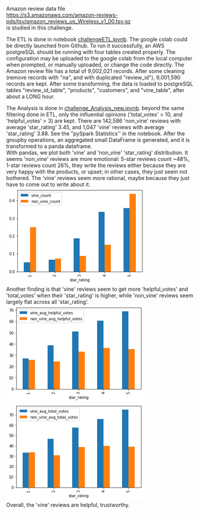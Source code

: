 Amazon review data file  
https://s3.amazonaws.com/amazon-reviews-pds/tsv/amazon_reviews_us_Wireless_v1_00.tsv.gz  
is studied in this challenge.

The ETL is done in notebook [challengeETL.ipynb](https://github.com/pqrt12/BigData/blob/master/Challenge_ETL.ipynb). The google colab could be directly launched from Github. To run it successfully, an AWS postgreSQL should be running with four tables created properly. The configuration may be uploaded to the google colab from the local computer when prompted, or manually uploaded, or change the code directly.
The Amazon review file has a total of 9,002,021 records. After some cleaning (remove  records with "na", and with duplicated "review_id"), 9,001,590 records are kept. After some transforming, the data is loaded to postgreSQL tables "review_id_table", "products", "customers", and "vine_table", after about a LONG hour.

The Analysis is done in [challenge_Analysis_new.ipynb](https://github.com/pqrt12/BigData/blob/master/Challenge_Analysis_new.ipynb). beyond the same filtering done in ETL, only the influential opinions ('total_votes' > 10, and 'helpful_votes' > 3) are kept. There are 142,586 'non_vine' reviews with average 'star_rating' 3.45, and 1,047 'vine' reviews with average 'star_rating' 3.88. See the "pySpark Statistics'' in the notebook. After the groupby operations, an aggregated small DataFrame is generated, and it is transformed to a panda dataframe.  
With pandas, we plot both 'vine' and 'non_vine' 'star_rating' distribution. It seems 'non_vine' reviews are more emotional: 5-star reviews count ~48%, 1-star reviews count 26%, they write the reviews either because they are very happy with the products, or upset; in other cases, they just seem not bothered. The 'vine' reviews seem more rational, maybe because they just have to come out to write about it. 
![star_distribute.png](https://github.com/pqrt12/BigData/blob/master/star_distribute.png)  
Another finding is that 'vine' reviews seem to get more 'helpful_votes' and 'total_votes' when their 'star_rating' is higher, while 'non_vine' reviews seem largely flat across all 'star_rating'.
![helpful_votes.png](https://github.com/pqrt12/BigData/blob/master/helpful_votes.png)
![helpful_votes.png](https://github.com/pqrt12/BigData/blob/master/total_votes.png)  
Overall, the 'vine' reviews are helpful, trustworthy.
